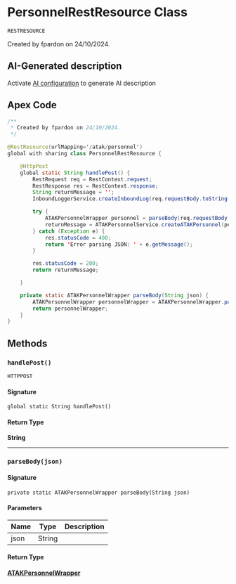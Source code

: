 # PersonnelRestResource Class

`RESTRESOURCE`

Created by fpardon on 24/10/2024.

## AI-Generated description

Activate [AI configuration](https://sfdx-hardis.cloudity.com/salesforce-ai-setup/) to generate AI description

## Apex Code

```java
/**
 * Created by fpardon on 24/10/2024.
 */

@RestResource(urlMapping='/atak/personnel')
global with sharing class PersonnelRestResource {

    @HttpPost
    global static String handlePost() {
        RestRequest req = RestContext.request;
        RestResponse res = RestContext.response;
        String returnMessage = '';
        InboundLoggerService.createInboundLog(req.requestBody.toString(), 'Personnel');

        try {
            ATAKPersonnelWrapper personnel = parseBody(req.requestBody.toString());
            returnMessage = ATAKPersonnelService.createATAKPersonnel(personnel);
        } catch (Exception e) {
            res.statusCode = 400;
            return 'Error parsing JSON: ' + e.getMessage();
        }

        res.statusCode = 200;
        return returnMessage;

    }

    private static ATAKPersonnelWrapper parseBody(String json) {
        ATAKPersonnelWrapper personnelWrapper = ATAKPersonnelWrapper.parse(json);
        return personnelWrapper;
    }
}
```

## Methods
### `handlePost()`

`HTTPPOST`

#### Signature
```apex
global static String handlePost()
```

#### Return Type
**String**

---

### `parseBody(json)`

#### Signature
```apex
private static ATAKPersonnelWrapper parseBody(String json)
```

#### Parameters
| Name | Type | Description |
|------|------|-------------|
| json | String |  |

#### Return Type
**[ATAKPersonnelWrapper](ATAKPersonnelWrapper.md)**